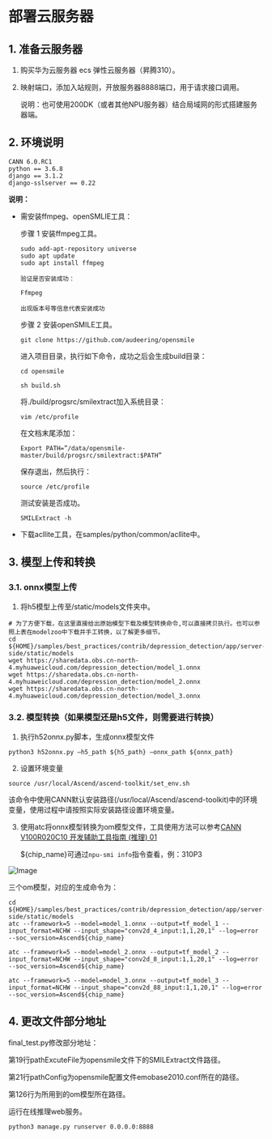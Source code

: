 # 部署云服务器

## 1. 准备云服务器

1. 购买华为云服务器 ecs 弹性云服务器（昇腾310）。

2. 映射端口，添加入站规则，开放服务器8888端口，用于请求接口调用。

    说明：也可使用200DK（或者其他NPU服务器）结合局域网的形式搭建服务器端。


## 2. 环境说明


```
CANN 6.0.RC1
python == 3.6.8
django == 3.1.2
django-sslserver == 0.22
```

 **说明：**

- 需安装ffmpeg、openSMLIE工具：

  步骤 1   安装ffmpeg工具。

  ```
  sudo add-apt-repository universe
  sudo apt update
  sudo apt install ffmpeg

  验证是否安装成功：

  Ffmpeg

  出现版本号等信息代表安装成功
  ```
   步骤 2   安装openSMILE工具。
  ```
  git clone https://github.com/audeering/opensmile
  ```
  
  进入项目目录，执行如下命令，成功之后会生成build目录：
  ```
  cd opensmile

  sh build.sh
  ```
  将./build/progsrc/smilextract加入系统目录：
  ```
  vim /etc/profile
  ```
  在文档末尾添加：
  ```
  Export PATH=”/data/opensmile-master/build/progsrc/smilextract:$PATH”
  ```
  保存退出，然后执行：
  ```
  source /etc/profile
  ```
  测试安装是否成功。
  ```
  SMILExtract -h
  ```
- 下载acllite工具，在samples/python/common/acllite中。



## 3. 模型上传和转换

### 3.1. onnx模型上传

1. 将h5模型上传至/static/models文件夹中。

```
# 为了方便下载，在这里直接给出原始模型下载及模型转换命令,可以直接拷贝执行。也可以参照上表在modelzoo中下载并手工转换，以了解更多细节。
cd ${HOME}/samples/best_practices/contrib/depression_detection/app/server-side/static/models
wget https://sharedata.obs.cn-north-4.myhuaweicloud.com/depression_detection/model_1.onnx
wget https://sharedata.obs.cn-north-4.myhuaweicloud.com/depression_detection/model_2.onnx
wget https://sharedata.obs.cn-north-4.myhuaweicloud.com/depression_detection/model_3.onnx
```


### 3.2. 模型转换（如果模型还是h5文件，则需要进行转换）

1. 执行h52onnx.py脚本，生成onnx模型文件

```
python3 h52onnx.py –h5_path ${h5_path} –onnx_path ${onnx_path}
```

2. 设置环境变量

```
source /usr/local/Ascend/ascend-toolkit/set_env.sh
```

该命令中使用CANN默认安装路径(/usr/local/Ascend/ascend-toolkit)中的环境变量，使用过程中请按照实际安装路径设置环境变量。

3. 使用atc将onnx模型转换为om模型文件，工具使用方法可以参考[CANN V100R020C10 开发辅助工具指南 (推理) 01](https://support.huawei.com/enterprise/zh/doc/EDOC1100164868?idPath=23710424%7C251366513%7C22892968%7C251168373)

   ${chip_name}可通过`npu-smi info`指令查看，例：310P3

![Image](https://gitee.com/ascend/ModelZoo-PyTorch/raw/master/ACL_PyTorch/images/310P3.png)

三个om模型，对应的生成命令为：

```
cd ${HOME}/samples/best_practices/contrib/depression_detection/app/server-side/static/models
atc --framework=5 --model=model_1.onnx --output=tf_model_1 --input_format=NCHW --input_shape="conv2d_4_input:1,1,20,1" --log=error --soc_version=Ascend${chip_name}

atc --framework=5 --model=model_2.onnx --output=tf_model_2 --input_format=NCHW --input_shape="conv2d_8_input:1,1,20,1" --log=error --soc_version=Ascend${chip_name}

atc --framework=5 --model=model_3.onnx --output=tf_model_3 --input_format=NCHW --input_shape="conv2d_88_input:1,1,20,1" --log=error --soc_version=Ascend${chip_name}
```

## 4. 更改文件部分地址

final_test.py修改部分地址：

第19行pathExcuteFile为opensmile文件下的SMILExtract文件路径。

第21行pathConfig为opensmile配置文件emobase2010.conf所在的路径。

第126行为所用到的om模型所在路径。

运行在线推理web服务。

```
python3 manage.py runserver 0.0.0.0:8888
```
